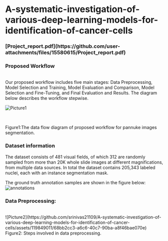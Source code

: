 # A-systematic-investigation-of-various-deep-learning-models-for-identification-of-cancer-cells


<H3>[Project_report.pdf](https://github.com/user-attachments/files/15580615/Project_report.pdf)</H3>


<H3>Proposed Workflow</H3> 
<BR>
Our proposed workflow includes five main stages: Data Preprocessing, Model Selection and Training, Model Evaluation and Comparison, Model Selection and Fine-Tuning, and Final Evaluation and Results. The diagram below describes the workflow stepwise.

![Picture1](https://github.com/srinivas21109/A-systematic-investigation-of-various-deep-learning-models-for-identification-of-cancer-cells/assets/119849011/270770c6-d2c1-4b76-a82a-f1ce1294e8a7)

<br>
<p align:center>Figure1:The data flow diagram of proposed workflow for pannuke images segmentation.</p>


<H3>Dataset information</H3>
The dataset consists of 481 visual fields, of which 312 are randomly sampled from more than 20K whole slide images at different magnifications, from multiple data sources. In total the dataset contains 205,343 labeled nuclei, each with an instance segmentation mask.

The ground truth annotation samples are shown in the figure below:
![annotations](https://github.com/srinivas21109/A-systematic-investigation-of-various-deep-learning-models-for-identification-of-cancer-cells/assets/119849011/fa713608-3a61-4c63-a6aa-25d659778ea8)

<H3>Data Preprocessing:</H3>
<BR>
![Picture2](https://github.com/srinivas21109/A-systematic-investigation-of-various-deep-learning-models-for-identification-of-cancer-cells/assets/119849011/68bb2cc3-a6c6-40c7-90ba-a8f46bae070e)
<BR>
Figure2: Steps involved in data preprocessing.
